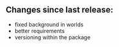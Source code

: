## Changes since last release:

- fixed background in worlds
- better requirements
- versioning within the package
